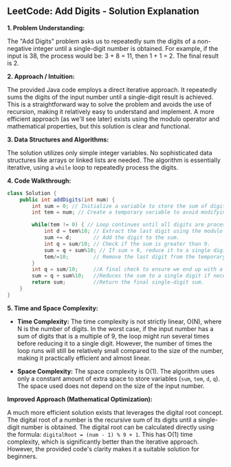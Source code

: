 ## LeetCode: Add Digits - Solution Explanation

**1. Problem Understanding:**

The "Add Digits" problem asks us to repeatedly sum the digits of a non-negative integer until a single-digit number is obtained.  For example, if the input is 38, the process would be: 3 + 8 = 11, then 1 + 1 = 2. The final result is 2.

**2. Approach / Intuition:**

The provided Java code employs a direct iterative approach. It repeatedly sums the digits of the input number until a single-digit result is achieved.  This is a straightforward way to solve the problem and avoids the use of recursion, making it relatively easy to understand and implement.  A more efficient approach (as we'll see later) exists using the modulo operator and mathematical properties, but this solution is clear and functional.

**3. Data Structures and Algorithms:**

The solution utilizes only simple integer variables. No sophisticated data structures like arrays or linked lists are needed.  The algorithm is essentially iterative, using a `while` loop to repeatedly process the digits.

**4. Code Walkthrough:**

```java
class Solution {
    public int addDigits(int num) {
        int sum = 0; // Initialize a variable to store the sum of digits.
        int tem = num; // Create a temporary variable to avoid modifying the original input.

        while(tem != 0) { // Loop continues until all digits are processed (tem becomes 0).
            int d = tem%10; // Extract the last digit using the modulo operator.
            sum += d;       // Add the digit to the sum.
            int q = sum/10; // Check if the sum is greater than 9.
            sum = q + sum%10; // If sum > 9, reduce it to a single digit by recursively summing its digits.
            tem/=10;        // Remove the last digit from the temporary number.
        }
        int q = sum/10;     //A final check to ensure we end up with a single digit.
        sum = q + sum%10;   //Reduces the sum to a single digit if necessary.
        return sum;         //Return the final single-digit sum.
    }
}
```

**5. Time and Space Complexity:**

* **Time Complexity:** The time complexity is not strictly linear, O(N), where N is the number of digits. In the worst case, if the input number has a sum of digits that is a multiple of 9, the loop might run several times before reducing it to a single digit. However, the number of times the loop runs will still be relatively small compared to the size of the number, making it practically efficient and almost linear.

* **Space Complexity:** The space complexity is O(1).  The algorithm uses only a constant amount of extra space to store variables (`sum`, `tem`, `d`, `q`).  The space used does not depend on the size of the input number.


**Improved Approach (Mathematical Optimization):**

A much more efficient solution exists that leverages the digital root concept. The digital root of a number is the recursive sum of its digits until a single-digit number is obtained.  The digital root can be calculated directly using the formula: `digitalRoot = (num - 1) % 9 + 1`.  This has O(1) time complexity, which is significantly better than the iterative approach.  However, the provided code's clarity makes it a suitable solution for beginners.

